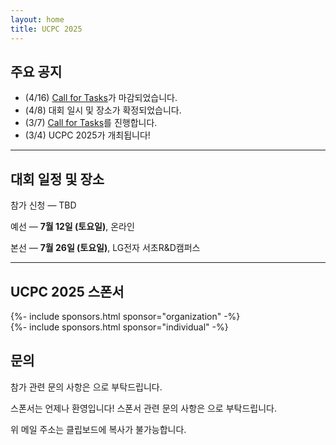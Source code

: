 ```yaml
---
layout: home
title: UCPC 2025
---
```


## 주요 공지

- (4/16) [Call for Tasks](https://2025.ucpc.me/tasks/)가 마감되었습니다.
- (4/8) 대회 일시 및 장소가 확정되었습니다.
- (3/7) [Call for Tasks](https://2025.ucpc.me/tasks/)를 진행합니다.
- (3/4) UCPC 2025가 개최됩니다!

---

## 대회 일정 및 장소

참가 신청 — TBD

예선 — **7월 12일 (토요일)**, 온라인

본선 — **7월 26일 (토요일)**, LG전자 서초R&D캠퍼스

---

## UCPC 2025 스폰서

<div class="logoWrapper">
  {%- include sponsors.html sponsor="organization" -%}
</div>
<div class="logoWrapper">
  {%- include sponsors.html sponsor="individual" -%}
</div>

## 문의

참가 관련 문의 사항은 <a href="#" class="mail-address" data-name="contact" data-domain="ucpc" data-tld="me" onclick="window.location.href = 'mailto:' + this.dataset.name + '@' + this.dataset.domain + '.' + this.dataset.tld"></a>으로 부탁드립니다.

스폰서는 언제나 환영입니다! 스폰서 관련 문의 사항은 <a href="#" class="mail-address" data-name="sponsor" data-domain="ucpc" data-tld="me" onclick="window.location.href = 'mailto:' + this.dataset.name + '@' + this.dataset.domain + '.' + this.dataset.tld"></a>으로 부탁드립니다.

위 메일 주소는 클립보드에 복사가 불가능합니다.
